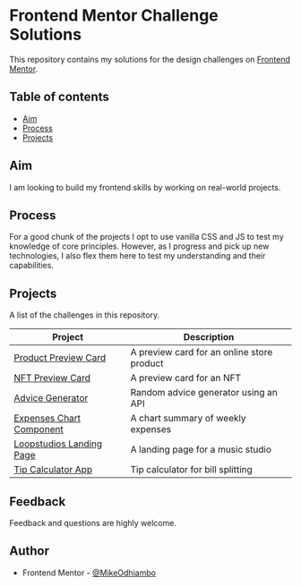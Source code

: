 # Frontend Mentor Challenge Solutions

This repository contains my solutions for the design challenges on [Frontend Mentor](https://www.frontendmentor.io/challenges).

## Table of contents

- [Aim](#aim)
- [Process](#process)
- [Projects](#projects)

## Aim

I am looking to build my frontend skills by working on real-world projects.  

## Process

For a good chunk of the projects I opt to use vanilla CSS and JS to test my knowledge of core principles. However, as I progress and pick up new technologies, I also flex them here to test my understanding and their capabilities.


## Projects

A list of the challenges in this repository.

Project | Description 
---- | ----------- 
[Product Preview Card](./01-product_preview_card/) | A preview card for an online store product
[NFT Preview Card](./02-nft-preview-card-component/) | A preview card for an NFT
[Advice Generator](./03-advice_generator_app/) | Random advice generator using an API
[Expenses Chart Component](./04-expenses-chart-component/) | A chart summary of weekly expenses
[Loopstudios Landing Page](./05-loopstudios-landing-page/) | A landing page for a music studio
[Tip Calculator App](./06-tip-calculator-app-main/) | Tip calculator for bill splitting


## Feedback

Feedback and questions are highly welcome.


## Author
- Frontend Mentor - [@MikeOdhiambo](https://www.frontendmentor.io/profile/MikeOdhiambo)